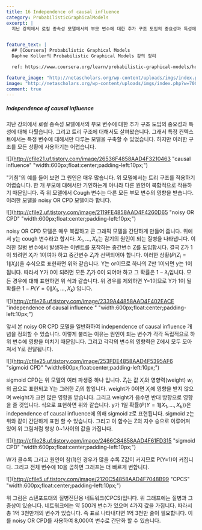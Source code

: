 ```yaml
---
title: 16 Independence of causal influence
category: ProbabilisticGraphicalModels
excerpt: |
  지난 강의에서 로컬 종속성 모델에서의 부모 변수에 대한 추가 구조 도입의 중요성과 특성에 대해 다뤘습니다. 그리고 트리 구조에 대해서도 살펴봤습니다.


feature_text: |
  ## [Coursera] Probabilistic Graphical Models
  Daphne Koller의 Probabilistic Graphical Models 강의 정리

  ref: https://www.coursera.org/learn/probabilistic-graphical-models/home

feature_image: "http://netascholars.org/wp-content/uploads/imgs/index.php?w=700&src=http://netascholars.org/wp-content/uploads/2013/04/9780262258357-1024x512.jpg"
image: "http://netascholars.org/wp-content/uploads/imgs/index.php?w=700&src=http://netascholars.org/wp-content/uploads/2013/04/9780262258357-1024x512.jpg"
comment: true
---
```



##### Independence of causal influence


지난 강의에서 로컬 종속성 모델에서의 부모 변수에 대한 추가 구조 도입의 중요성과 특성에 대해 다뤘습니다. 그리고 트리 구조에 대해서도 살펴봤습니다. 그래서 특정 컨텍스트에서는 특정 변수에 대해서만 다루는 모델을 구축할 수 있었습니다. 하지만 이러한 구조를 모든 상황에 사용하기는 어렵습니다.

![](http://cfile21.uf.tistory.com/image/26536F4858AAD4F3210463 "causal influence" "width:600px;float:center;padding-left:10px;")

"기침"의 예를 들어 보면 그 원인은 매우 많습니다. 위 모델에서는 트리 구조를 적용하기 어렵습니다. 한 개 부모에 대해서만 기인하는게 아니라 다른 원인이 복합적으로 작용하기 때문입니다. 즉 위 모델에서 Cough 변수는 다른 모든 부모 변수의 영향을 받습니다. 이러한 모델을 noisy OR CPD 모델이라 합니다.  

![](http://cfile2.uf.tistory.com/image/2119FE4858AAD4F4260D65 "noisy OR CPD" "width:600px;float:center;padding-left:10px;")

noisy OR CPD 모델은 매우 복잡하고 큰 그래픽 모델을 간단하게 만들어 줍니다. 위에서 y는 cough 변수라고 합시다. $X_1, ..., X_k$는 감기의 원인이 되는 질병을 나타냅니다. 이러한 질병 변수에서 발생하는 이벤트를 포착하는 중간변수 Z를 도입합시다.  결국 Z가 1이 되려면 $X_i$가 1이여야 하고 중간변수 $Z_i$가 선택되어야 합니다. 이러한 상황($P(Z_i=1\|X_i)$)을 수식으로 표현하면 위와 같습니다. Y는 or이므로 하나의 Z만 1이되면 y는 1이 됩니다. 따라서 Y가 0이 되려면 모든 $Z_i$가 0이 되어야 하고 그 확률은 $1-\lambda_i$입니다. 모든 경우에 대해 표현하면 위 식과 같습니다. 위 경우를 제외하면 Y=1이므로 Y가 1이 될 확률은 $1-P(Y=0\|X_1, ..., X_k)$ 입니다.

![](http://cfile26.uf.tistory.com/image/2339A44858AAD4F402EACE "independence of causal influence " "width:600px;float:center;padding-left:10px;")

앞서 본 noisy OR CPD 모델을 일반화하여 independence of causal influence 개념을 정의할 수 있습니다. 이렇게 불리는 이유는 원인이 되는 변수가 각각 독립적으로 하위 변수에 영향을 미치기 때문입니다. 그리고 각각의 변수의 영향력은 Z에서 모두 모아져서 Y로 전달됩니다.

![](http://cfile25.uf.tistory.com/image/253FDE4858AAD4F5395AF6 "sigmoid CPD" "width:600px;float:center;padding-left:10px;")

sigmoid CPD는 위 모델의 여러 파생중 하나 입니다. $Z_i$는 값 $X_i$와 영향력(weight) $w_i$의 곱으로 표현되고 Y는 그러한 $Z_i$의 합입니다. weight가 0이면 $X_i$에 영향을 받지 않으며 weight가 크면 많은 영향을 받습니다. 그리고 weight가 음수면 반대 방향으로 영향을 줄 것입니다. 식으로 표현하면 위와 같습니다. y가 1일 확률($P(Y=1\|X_1, ..., X_k)$)은 independence of causal influence에 의해 sigmoid z로 표현됩니다. sigmoid z는 위와 같이 간단하게 표현 할 수 있습니다. 그리고 이 함수는 Z의 지수 승으로 이루어져 있어 위 그림처럼 항상 0~1사이의 값을 가집니다.   

![](http://cfile28.uf.tistory.com/image/2466C84858AAD4F61FD315 "sigmoid CPD" "width:600px;float:center;padding-left:10px;")

W가 클수록 그리고 원인이 참(1)인 경우가 많을 수록 Z값이 커지므로 P(Y=1)이 커집니다. 그리고 전체 변수에 10을 곱하면 그래프는 더 빠르게 변합니다.  

![](http://cfile5.uf.tistory.com/image/2120C54858AAD4F7048B99 "CPCS" "width:600px;float:center;padding-left:10px;")

위 그림은 스탠포드대의 질병진단용 네트워크(CPCS)입니다. 위 그래프에는 질병과 그 증상이 있습니다. 네트워크에는 약 500개 변수가 있으며 4가지 값을 가집니다. 따라서 총 1억 3천만개의 변수가 있습니다. 즉 표로 나타내다면 1억 3천만 줄이 필요합니다. 이를 noisy OR CPD를 사용하여 8,000여 변수로 간단화 할 수 있습니다.  
